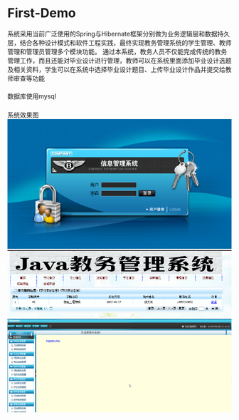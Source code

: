 # First-Demo
系统采用当前广泛使用的Spring与Hibernate框架分别做为业务逻辑层和数据持久层，结合各种设计模式和软件工程实践，最终实现教务管理系统的学生管理、教师管理和管理员管理多个模块功能。
    通过本系统，教务人员不仅能完成传统的教务管理工作，而且还能对毕业设计进行管理，教师可以在系统里面添加毕业设计选题及相关资料，学生可以在系统中选择毕业设计题目、上传毕业设计作品并提交给教师审查等功能
    
  ####
  数据库使用mysql
  ###
  系统效果图
 ![photo](https://github.com/KaryKim/First-Demo/blob/master/o.png)
 ![photo](https://github.com/KaryKim/First-Demo/blob/master/t.png)
 ![photo](https://github.com/KaryKim/First-Demo/blob/master/th.png)

